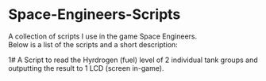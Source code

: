 # Space-Engineers-Scripts

A collection of scripts I use in the game Space Engineers. </br>
Below is a list of the scripts and a short description:

1# A Script to read the Hyrdrogen (fuel) level of 2 individual tank groups and outputting the result to 1 LCD (screen in-game).
